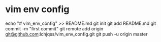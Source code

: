 # vim env config
echo "# vim_env_config" >> README.md
git init
git add README.md
git commit -m "first commit"
git remote add origin git@github.com:lchjqss/vim_env_config.git
git push -u origin master
